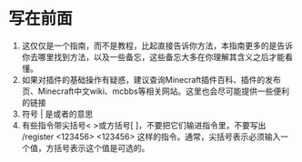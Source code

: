 # 写在前面

1. 这仅仅是一个指南，而不是教程，比起直接告诉你方法，本指南更多的是告诉你去哪里找到方法，以及一些备忘，这些备忘大多在你理解其含义之后才能看懂。
2. 如果对插件的基础操作有疑惑，建议查询Minecraft插件百科、插件的发布页、Minecraft中文wiki、mcbbs等相关网站。这里也会尽可能提供一些便利的链接
3. 符号 \| 是或者的意思
4. 有些指令带尖括号&lt; &gt;或方括号\[ \]，不要把它们输进指令里，不要写出 /register &lt;123456&gt; &lt;123456&gt; 这样的指令。通常，尖括号表示必须输入一个值，方括号表示这个值是可选的。






